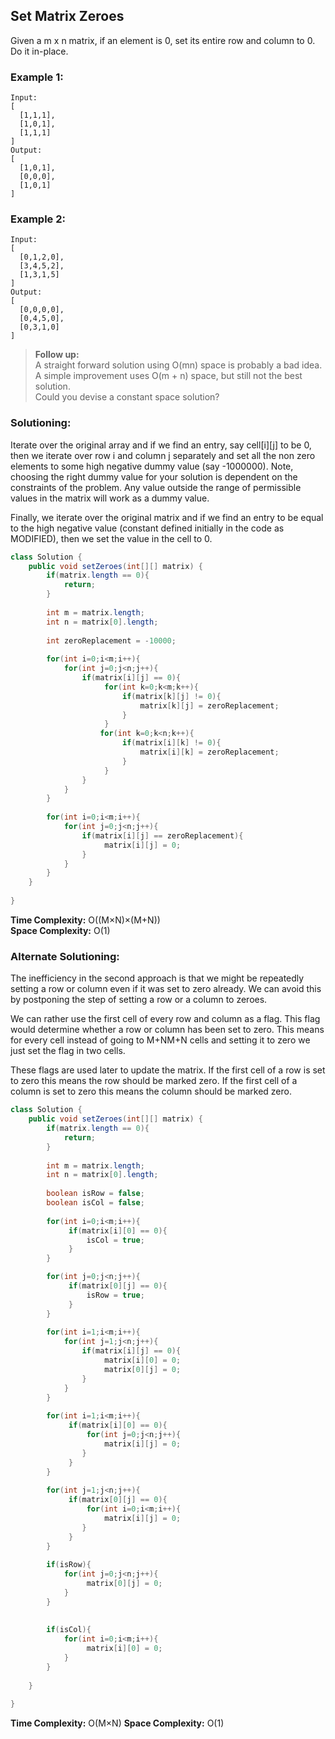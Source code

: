 ## Set Matrix Zeroes

Given a m x n matrix, if an element is 0, set its entire row and column to 0. Do it in-place.


### Example 1:
```
Input: 
[
  [1,1,1],
  [1,0,1],
  [1,1,1]
]
Output: 
[
  [1,0,1],
  [0,0,0],
  [1,0,1]
]
```

### Example 2:
```
Input: 
[
  [0,1,2,0],
  [3,4,5,2],
  [1,3,1,5]
]
Output: 
[
  [0,0,0,0],
  [0,4,5,0],
  [0,3,1,0]
]
```

> **Follow up:**  
> A straight forward solution using O(mn) space is probably a bad idea.  
> A simple improvement uses O(m + n) space, but still not the best solution.  
> Could you devise a constant space solution?  


 ### Solutioning:

Iterate over the original array and if we find an entry, say cell[i][j] to be 0, then we iterate over row i and column j separately and set all the non zero elements to some high negative dummy value (say -1000000). Note, choosing the right dummy value for your solution is dependent on the constraints of the problem. Any value outside the range of permissible values in the matrix will work as a dummy value.  

Finally, we iterate over the original matrix and if we find an entry to be equal to the high negative value (constant defined initially in the code as MODIFIED), then we set the value in the cell to 0.

```java
class Solution {
    public void setZeroes(int[][] matrix) {
        if(matrix.length == 0){
            return;
        }
        
        int m = matrix.length;
        int n = matrix[0].length;
    
        int zeroReplacement = -10000;
        
        for(int i=0;i<m;i++){
            for(int j=0;j<n;j++){
                if(matrix[i][j] == 0){
                     for(int k=0;k<m;k++){
                         if(matrix[k][j] != 0){
                             matrix[k][j] = zeroReplacement;
                         }
                     }
                    for(int k=0;k<n;k++){
                         if(matrix[i][k] != 0){
                             matrix[i][k] = zeroReplacement;
                         }
                     }
                }
            }
        }
        
        for(int i=0;i<m;i++){
            for(int j=0;j<n;j++){
                if(matrix[i][j] == zeroReplacement){
                     matrix[i][j] = 0;
                }
            }
        }
    }
      
}
```  
**Time Complexity:** O((M×N)×(M+N))  
**Space Complexity:** O(1)  


 ### Alternate Solutioning:

The inefficiency in the second approach is that we might be repeatedly setting a row or column even if it was set to zero already. We can avoid this by postponing the step of setting a row or a column to zeroes.

We can rather use the first cell of every row and column as a flag. This flag would determine whether a row or column has been set to zero. This means for every cell instead of going to M+NM+N cells and setting it to zero we just set the flag in two cells.

These flags are used later to update the matrix. If the first cell of a row is set to zero this means the row should be marked zero. If the first cell of a column is set to zero this means the column should be marked zero.

```java
class Solution {
    public void setZeroes(int[][] matrix) {
        if(matrix.length == 0){
            return;
        }
        
        int m = matrix.length;
        int n = matrix[0].length;
            
        boolean isRow = false;
        boolean isCol = false;
        
        for(int i=0;i<m;i++){
             if(matrix[i][0] == 0){
                 isCol = true;
             }
        }

        for(int j=0;j<n;j++){
             if(matrix[0][j] == 0){
                 isRow = true;
             }
        }
        
        for(int i=1;i<m;i++){
            for(int j=1;j<n;j++){
                if(matrix[i][j] == 0){
                     matrix[i][0] = 0;
                     matrix[0][j] = 0;
                }
            }
        }
        
        for(int i=1;i<m;i++){
             if(matrix[i][0] == 0){
                 for(int j=0;j<n;j++){
                     matrix[i][j] = 0;
                }
             }
        }
        
        for(int j=1;j<n;j++){
             if(matrix[0][j] == 0){
                 for(int i=0;i<m;i++){
                     matrix[i][j] = 0;
                }
             }
        }
        
        if(isRow){
            for(int j=0;j<n;j++){
                 matrix[0][j] = 0;
            }
        }
        
        
        if(isCol){
            for(int i=0;i<m;i++){
                 matrix[i][0] = 0;
            }
        }
        
    }
      
}
```
**Time Complexity:** O(M×N)
**Space Complexity:** O(1)  
